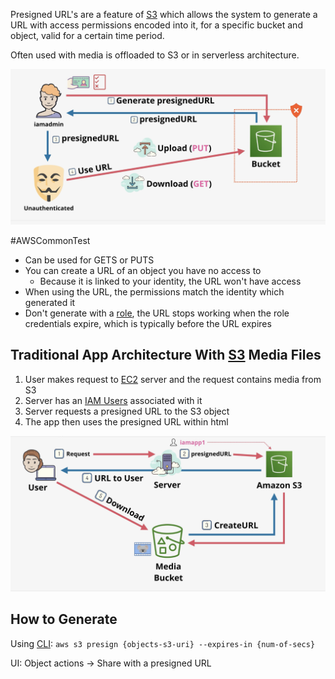 Presigned URL's are a feature of [S3](S3.md) which allows the system to generate a URL with access permissions encoded into it, for a specific bucket and object, valid for a certain time period.

Often used with media is offloaded to S3 or in serverless architecture.

![Pasted image 20250216171638.png](_atts/Pasted%20image%2020250216171638.png)

#AWSCommonTest
- Can be used for GETS or PUTS
- You can create a URL of an object you have no access to
	- Because it is linked to your identity, the URL won't have access
- When using the URL, the permissions match the identity which generated it
- Don't generate with a [role](../../Security/Accounts/IAM%20Roles.md), the URL stops working when the role credentials expire, which is typically before the URL expires

## Traditional App Architecture With [S3](S3.md) Media Files
1) User makes request to [EC2](../../Compute/EC2/EC2.md) server and the request contains media from S3
2) Server has an [IAM Users](../../Security/Accounts/IAM%20Users.md) associated with it
3) Server requests a presigned URL to the S3 object
4) The app then uses the presigned URL within html

![Pasted image 20250216172648.png](_atts/Pasted%20image%2020250216172648.png)

## How to Generate

Using [CLI](../../Misc/CLI.md):
`aws s3 presign {objects-s3-uri} --expires-in {num-of-secs}`

UI:
Object actions -> Share with a presigned URL